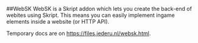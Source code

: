 ##WebSK
WebSK is a Skript addon which lets you create the back-end of webites using Skript. This means you can easily implement ingame elements inside a website (or HTTP API).

Temporary docs are on https://files.jederu.nl/websk.html.